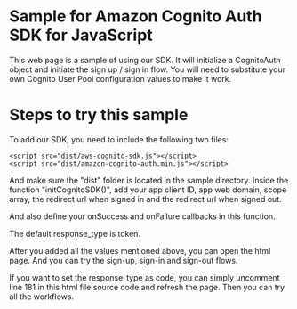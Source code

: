 # Sample for Amazon Cognito Auth SDK for JavaScript
This web page is a sample of using our SDK. It will initialize a CognitoAuth object and initiate the sign up / sign in flow. You will need to substitute your own Cognito User Pool configuration values to make it work.  

# Steps to try this sample

To add our SDK, you need to include the following two files:

```
<script src="dist/aws-cognito-sdk.js"></script>
<script src="dist/amazon-cognito-auth.min.js"></script>
```

And make sure the "dist" folder is located in the sample directory. 
Inside the function "initCognitoSDK()",
add your app client ID, app web domain, scope array, the redirect url when signed in and the redirect url when signed out. 

And also define your onSuccess and onFailure callbacks in this function. 

The default response_type is token. 

After you added all the values mentioned above, you can open the html page. And you can try the sign-up, sign-in and sign-out flows.

If you want to set the response_type as code, you can simply uncomment line 181 in this html file source code and refresh the page. Then you can try all the workflows. 
